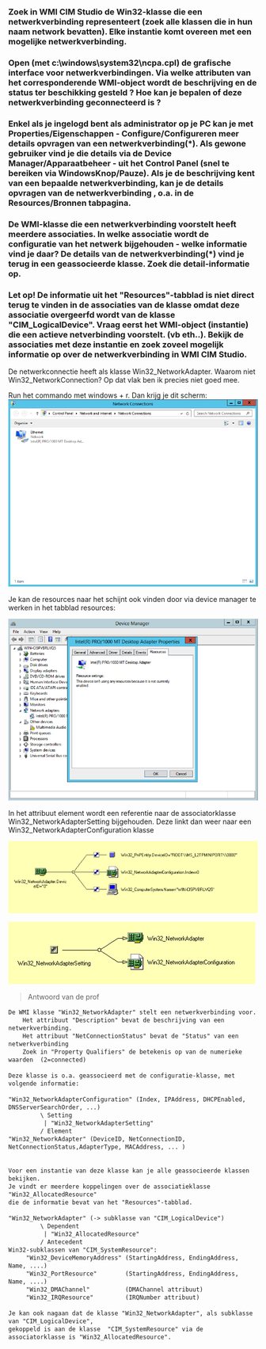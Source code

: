 ### Zoek in WMI CIM Studio de Win32-klasse die een netwerkverbinding representeert (zoek alle klassen die in hun naam network bevatten). Elke instantie komt overeen met een mogelijke netwerkverbinding.
### Open (met c:\windows\system32\ncpa.cpl) de grafische interface voor netwerkverbindingen. Via welke attributen van het corresponderende WMI-object wordt de beschrijving en de status ter beschikking gesteld ? Hoe kan je bepalen of deze netwerkverbinding geconnecteerd is ?
### Enkel als je ingelogd bent als administrator op je PC kan je met Properties/Eigenschappen - Configure/Configureren meer details opvragen van een netwerkverbinding(*). Als gewone gebruiker vind je die details via de Device Manager/Apparaatbeheer - uit het Control Panel (snel te bereiken via WindowsKnop/Pauze). Als je de beschrijving kent van een bepaalde netwerkverbinding, kan je de details opvragen van de netwerkverbinding , o.a. in de Resources/Bronnen tabpagina.
### De WMI-klasse die een netwerkverbinding voorstelt heeft meerdere associaties. In welke associatie wordt de configuratie van het netwerk bijgehouden - welke informatie vind je daar? De details van de netwerkverbinding(*) vind je terug in een geassocieerde klasse. Zoek die detail-informatie op.
### Let op! De informatie uit het "Resources"-tabblad is niet direct terug te vinden in de associaties van de klasse omdat deze associatie overgeerfd wordt van de klasse "CIM_LogicalDevice". Vraag eerst het WMI-object (instantie) die een actieve netverbinding voorstelt. (vb eth..). Bekijk de associaties met deze instantie en zoek zoveel mogelijk informatie op over de netwerkverbinding in WMI CIM Studio.

De netwerkconnectie heeft als klasse Win32_NetworkAdapter. Waarom niet Win32_NetworkConnection? Op dat vlak ben ik precies niet goed mee.

Run het commando met windows + r. Dan krijg je dit scherm:
![](2018-10-17-11-02-16.png)

Je kan de resources naar het schijnt ook vinden door via device manager te werken in het tabblad resources:

![](2018-10-17-11-24-41.png)

In het attribuut element wordt een referentie naar de associatorklasse Win32_NetworkAdapterSetting bijgehouden. Deze linkt dan weer naar een Win32_NetworkAdapterConfiguration klasse

![](2018-10-17-11-22-12.png)

![](2018-10-17-11-28-24.png)

> Antwoord van de prof
```
De WMI klasse "Win32_NetworkAdapter" stelt een netwerkverbinding voor.
    Het attribuut "Description" bevat de beschrijving van een netwerkverbinding.
    Het attribuut "NetConnectionStatus" bevat de "Status" van een netwerkverbinding 
    Zoek in "Property Qualifiers" de betekenis op van de numerieke waarden  (2=connected) 

Deze klasse is o.a. geassocieerd met de configuratie-klasse, met volgende informatie:
 
"Win32_NetworkAdapterConfiguration" (Index, IPAddress, DHCPEnabled, DNSServerSearchOrder, ...)
         \ Setting
          | "Win32_NetworkAdapterSetting"
         / Element
"Win32_NetworkAdapter" (DeviceID, NetConnectionID, NetConnectionStatus,AdapterType, MACAddress, ... )


Voor een instantie van deze klasse kan je alle geassocieerde klassen bekijken. 
Je vindt er meerdere koppelingen over de associatieklasse "Win32_AllocatedResource"
die de informatie bevat van het "Resources"-tabblad. 

"Win32_NetworkAdapter" (-> subklasse van "CIM_LogicalDevice")
         \ Dependent
          | "Win32_AllocatedResource"
         / Antecedent
Win32-subklassen van "CIM_SystemResource":
     "Win32_DeviceMemoryAddress" (StartingAddress, EndingAddress, Name, ....)
     "Win32_PortResource"        (StartingAddress, EndingAddress, Name, ....)
     "Win32_DMAChannel"          (DMAChannel attribuut)
     "Win32_IRQResource"         (IRQNumber attribuut)	

Je kan ook nagaan dat de klasse "Win32_NetworkAdapter", als subklasse van "CIM_LogicalDevice",
gekoppeld is aan de klasse  "CIM_SystemResource" via de associatorklasse is "Win32_AllocatedResource".
```